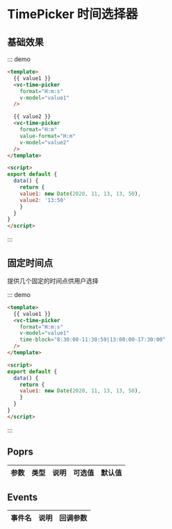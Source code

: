 
# TimePicker 时间选择器

## 基础效果

::: demo 
```html
<template>
  {{ value1 }}
  <vc-time-picker 
    format="H:m:s"
    v-model="value1"
  />

  {{ value2 }}
  <vc-time-picker 
    format="H:m"
    value-format="H:m"
    v-model="value2"
  />
</template>

<script>
export default {
  data() {
    return {
    value1: new Date(2020, 11, 13, 13, 50),
    value2: '13:50'
    }
  }
}
</script>
```
:::


## 固定时间点

提供几个固定的时间点供用户选择

::: demo 
```html
<template>
  {{ value1 }}
  <vc-time-picker 
    format="H:m:s"
    v-model="value1"
    time-block="8:30:00-11:30:59|13:00:00-17:30:00"
  />
</template>

<script>
export default {
  data() {
    return {
    value1: new Date(2020, 11, 13, 13, 50),
    }
  }
}
</script>
```
:::


## Poprs

| 参数 | 类型 | 说明 | 可选值 | 默认值 |
|---|---|---|---|---|


## Events

| 事件名 | 说明 | 回调参数 |
| --- | --- | --- |
